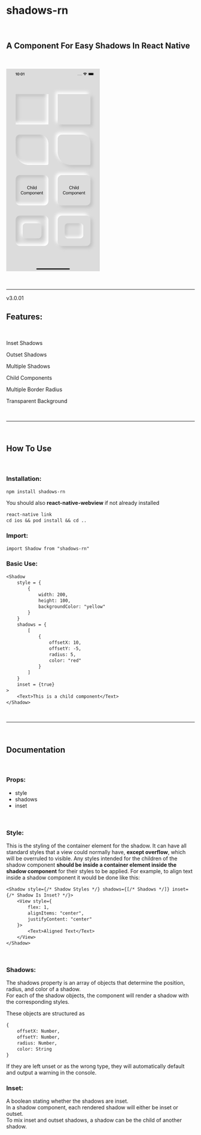 # shadows-rn

&nbsp;

## A Component For Easy Shadows In React Native

&nbsp;

<img alt="shadows-rn" src="./example/AppJS.png" style="width:250px;"/>

&nbsp;

---

v3.0.01

## Features:

&nbsp;

Inset Shadows

Outset Shadows

Multiple Shadows

Child Components

Multiple Border Radius

Transparent Background

&nbsp;

---

&nbsp;

## How To Use

&nbsp;

### Installation:

```
npm install shadows-rn
```

You should also **react-native-webview** if not already installed

```
react-native link
cd ios && pod install && cd ..
```

### Import:

```
import Shadow from "shadows-rn"
```

### Basic Use:

```
<Shadow
    style = {
        {
            width: 200,
            height: 100,
            backgroundColor: "yellow"
        }
    }
    shadows = {
        [
            {
                offsetX: 10,
                offsetY: -5,
                radius: 5,
                color: "red"
            }
        ]
    }
    inset = {true}
>
    <Text>This is a child component</Text>
</Shadow>
```

&nbsp;

---

&nbsp;

## Documentation

&nbsp;

### Props:

-   style
-   shadows
-   inset

&nbsp;

### Style:

This is the styling of the container element for the shadow.
It can have all standard styles that a view could normally have, **except overflow**, which will be overruled to visible.
Any styles intended for the children of the shadow component **should be inside a container element inside the shadow component** for their styles to be applied.
For example, to align text inside a shadow component it would be done like this:

```
<Shadow style={/* Shadow Styles */} shadows={[/* Shadows */]} inset={/* Shadow Is Inset? */}>
    <View style={
        flex: 1,
        alignItems: "center",
        justifyContent: "center"
    }>
        <Text>Aligned Text</Text>
    </View>
</Shadow>
```

&nbsp;

### Shadows:

The shadows property is an array of objects that determine the position, radius, and color of a shadow.  
For each of the shadow objects, the component will render a shadow with the corresponding styles.

These objects are structured as

```
{
    offsetX: Number,
    offsetY: Number,
    radius: Number,
    color: String
}
```

If they are left unset or as the wrong type, they will automatically default and output a warning in the console.

### Inset:

A boolean stating whether the shadows are inset.  
In a shadow component, each rendered shadow will either be inset or outset.  
To mix inset and outset shadows, a shadow can be the child of another shadow.
